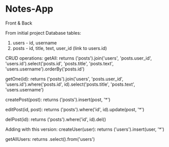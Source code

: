 # Notes-App
Front &amp; Back

From initial project
Database tables:
1. users - id, username
2. posts - id, title, text, user_id (link to users.id)

CRUD operations:
getAll: returns ('posts').join('users', 'posts.user_id', 'users.id').select('posts.id', 'posts.title', 'posts.text', 'users.username').orderBy('posts.id')

getOne(id): returns ('posts').join('users', 'posts.user_id', 'users.id').where('posts.id', id).select('posts.title', 'posts.text', 'users.username')

createPost(post): returns ('posts').insert(post, '*')

editPost(id, post): returns ('posts').where('id', id).update(post, '*')

delPost(id): returns ('posts').where('id', id).del()

Adding with this version:
createUser(user): returns ('users').insert(user, '*')

getAllUsers: returns .select().from('users')